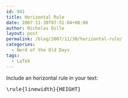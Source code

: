 ```yaml
---
id: 941
title: Horizontal Rule
date: 2007-11-30T07:51:04+00:00
author: Nicholas Dille
layout: post
permalink: /blog/2007/11/30/horizontal-rule/
categories:
  - Nerd of the Old Days
tags:
  - LaTeX
---
```

<div id="content">
  <p>
    Include an horizontal rule in your text:
  </p>
  
  <p>
    <!--more-->
  </p>
  
  <pre class="listing">\rule{linewidth}{HEIGHT}</pre>
</div>

